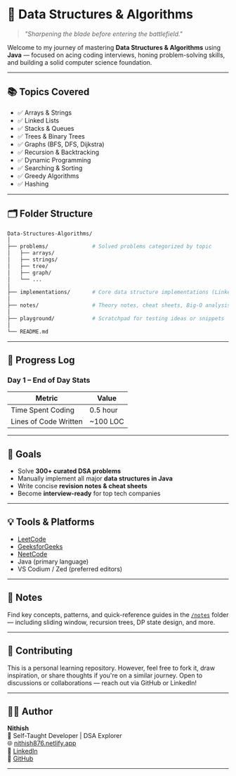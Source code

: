 # 🧠 Data Structures & Algorithms

> *"Sharpening the blade before entering the battlefield."*

Welcome to my journey of mastering **Data Structures & Algorithms** using **Java** — focused on acing coding interviews, honing problem-solving skills, and building a solid computer science foundation.

---

## 📚 Topics Covered

- ✅ Arrays & Strings  
- ✅ Linked Lists  
- ✅ Stacks & Queues  
- ✅ Trees & Binary Trees  
- ✅ Graphs (BFS, DFS, Dijkstra)  
- ✅ Recursion & Backtracking  
- ✅ Dynamic Programming  
- ✅ Searching & Sorting  
- ✅ Greedy Algorithms  
- ✅ Hashing  

---

## 🗂️ Folder Structure

```bash
Data-Structures-Algorithms/
│
├── problems/              # Solved problems categorized by topic
│   ├── arrays/
│   ├── strings/
│   ├── tree/
│   ├── graph/
│   └── ...
│
├── implementations/       # Core data structure implementations (LinkedList, Tree, Graph, etc.)
│
├── notes/                 # Theory notes, cheat sheets, Big-O analysis, problem-solving patterns
│
├── playground/            # Scratchpad for testing ideas or snippets
│
└── README.md
```

---

## 📅 Progress Log

### Day 1 – End of Day Stats

| Metric                  | Value     |
|------------------------|-----------|
| Time Spent Coding      | 0.5 hour  |
| Lines of Code Written  | ~100 LOC  |

---

## 🎯 Goals

- Solve **300+ curated DSA problems**
- Manually implement all major **data structures in Java**
- Write concise **revision notes & cheat sheets**
- Become **interview-ready** for top tech companies

---

## 💡 Tools & Platforms

- [LeetCode](https://leetcode.com)  
- [GeeksforGeeks](https://geeksforgeeks.org)  
- [NeetCode](https://neetcode.io)  
- Java (primary language)  
- VS Codium / Zed (preferred editors)  

---

## 📌 Notes

Find key concepts, patterns, and quick-reference guides in the [`/notes`](./notes) folder — including sliding window, recursion trees, DP state design, and more.

---

## 🤝 Contributing

This is a personal learning repository. However, feel free to fork it, draw inspiration, or share thoughts if you're on a similar journey. Open to discussions or collaborations — reach out via GitHub or LinkedIn!

---

## 🧑‍💻 Author

**Nithish**  
📍 Self-Taught Developer | DSA Explorer  
🌐 [nithish876.netlify.app](https://nithish876.netlify.app)  
💼 [LinkedIn](https://www.linkedin.com/in/nithish876/)  
🐙 [GitHub](https://github.com/Nithish876)

---
